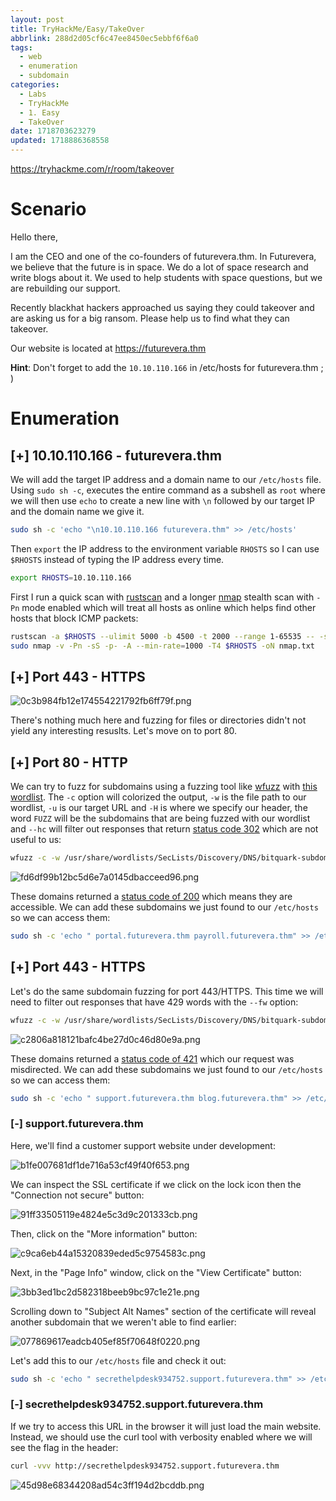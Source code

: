 ```yaml
---
layout: post
title: TryHackMe/Easy/TakeOver
abbrlink: 288d2d05cf6c47ee8450ec5ebbf6f6a0
tags:
  - web
  - enumeration
  - subdomain
categories:
  - Labs
  - TryHackMe
  - 1. Easy
  - TakeOver
date: 1718703623279
updated: 1718886368558
---
```


<https://tryhackme.com/r/room/takeover>

# Scenario

Hello there,

I am the CEO and one of the co-founders of futurevera.thm. In Futurevera, we believe that the future is in space. We do a lot of space research and write blogs about it. We used to help students with space questions, but we are rebuilding our support.

Recently blackhat hackers approached us saying they could takeover and are asking us for a big ransom. Please help us to find what they can takeover.

Our website is located at <https://futurevera.thm>

**Hint**: Don't forget to add the `10.10.110.166` in /etc/hosts for futurevera.thm ; )

# Enumeration

## \[+] 10.10.110.166 - futurevera.thm

We will add the target IP address and a domain name to our `/etc/hosts` file. Using `sudo sh -c`, executes the entire command as a subshell as `root` where we will then use `echo` to create a new line with `\n` followed by our target IP and the domain name we give it.

```sh
sudo sh -c 'echo "\n10.10.110.166 futurevera.thm" >> /etc/hosts'
```

Then `export` the IP address to the environment variable `RHOSTS` so I can use `$RHOSTS` instead of typing the IP address every time.

```sh
export RHOSTS=10.10.110.166
```

First I run a quick scan with [rustscan](https://github.com/RustScan/RustScan) and a longer [nmap](https://nmap.org/) stealth scan with `-Pn` mode enabled which will treat all hosts as online which helps find other hosts that block ICMP packets:

```sh
rustscan -a $RHOSTS --ulimit 5000 -b 4500 -t 2000 --range 1-65535 -- -sC -sV
sudo nmap -v -Pn -sS -p- -A --min-rate=1000 -T4 $RHOSTS -oN nmap.txt
```

## \[+] Port 443 - HTTPS

![0c3b984fb12e174554221792fb6ff79f.png](/resources/67ef788c6dad48b180a32105a4b5b432.png)

There's nothing much here and fuzzing for files or directories didn't not yield any interesting resuslts. Let's move on to port 80.

## \[+] Port 80 - HTTP

We can try to fuzz for subdomains using a fuzzing tool like [wfuzz](https://github.com/xmendez/wfuzz) with [this wordlist](https://github.com/danielmiessler/SecLists/blob/master/Discovery/DNS/bitquark-subdomains-top100000.txt). The `-c` option will colorized the output, `-w` is the file path to our wordlist, `-u` is our target URL and `-H` is where we specify our header, the word `FUZZ` will be the subdomains that are being fuzzed with our wordlist and `--hc` will filter out responses that return [status code 302](https://en.wikipedia.org/wiki/HTTP_302) which are not useful to us:

```sh
wfuzz -c -w /usr/share/wordlists/SecLists/Discovery/DNS/bitquark-subdomains-top100000.txt -u "http://futurevera.thm" -H "Host: FUZZ.futurevera.thm" --hc 302
```

![fd6df99b12bc5d6e7a0145dbacceed96.png](/resources/37856be1119b4682978b9016d1013c6a.png)

These domains returned a [status code of 200](https://en.wikipedia.org/wiki/HTTP_200) which means they are accessible. We can add these subdomains we just found to our `/etc/hosts` so we can access them:

```sh
sudo sh -c 'echo " portal.futurevera.thm payroll.futurevera.thm" >> /etc/hosts'
```

## \[+] Port 443 - HTTPS

Let's do the same subdomain fuzzing for port 443/HTTPS. This time we will need to filter out responses that have 429 words with the `--fw` option:

```sh
wfuzz -c -w /usr/share/wordlists/SecLists/Discovery/DNS/bitquark-subdomains-top100000.txt -u "https://futurevera.thm" -H "Host: FUZZ.futurevera.thm" --hw 329
```

![c2806a818121bafc4be27d0c46d80e9a.png](/resources/f545cab312264ca188060985adafbdc0.png)

These domains returned a [status code of 421](https://en.wikipedia.org/wiki/List_of_HTTP_status_codes) which our request was misdirected. We can add these subdomains we just found to our `/etc/hosts` so we can access them:

```sh
sudo sh -c 'echo " support.futurevera.thm blog.futurevera.thm" >> /etc/hosts'
```

### \[-] support.futurevera.thm

Here, we'll find a customer support website under development:

![b1fe007681df1de716a53cf49f40f653.png](/resources/c7d1e4c5effd4eaa8b3e63ddeef288c7.png)

We can inspect the SSL certificate if we click on the lock icon then the "Connection not secure" button:

![91ff33505119e4824e5c3d9c201333cb.png](/resources/77cb81ff0d3e42a48de0d98316ead530.png)

Then, click on the "More information" button:

![c9ca6eb44a15320839eded5c9754583c.png](/resources/c8af43f4ac194992b4354f01ceb36733.png)

Next, in the "Page Info" window, click on the "View Certificate" button:

![3bb3ed1bc2d582318beeb9bc97c1e21e.png](/resources/0281bdb31f9941d49cb5b31c5e8bd5d0.png)

Scrolling down to "Subject Alt Names" section of the certificate will reveal another subdomain that we weren't able to find earlier:

![077869617eadcb405ef85f70648f0220.png](/resources/2bd6a424f29f461fa1a06af8d481832b.png)

Let's add this to our `/etc/hosts` file and check it out:

```sh
sudo sh -c 'echo " secrethelpdesk934752.support.futurevera.thm" >> /etc/hosts'
```

### \[-] secrethelpdesk934752.support.futurevera.thm

If we try to access this URL in the browser it will just load the main website. Instead, we should use the curl tool with verbosity enabled where we will see the flag in the header:

```sh
curl -vvv http://secrethelpdesk934752.support.futurevera.thm
```

![45d98e68344208ad54c3ff194d2bcddb.png](/resources/9538568159c8414fb9eb867799f02c21.png)

